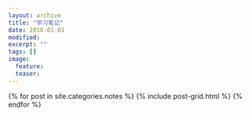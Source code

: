 ```yaml
---
layout: archive
title: "学习笔记"
date: 2018-01-01
modified:
excerpt: ""
tags: []
image:
  feature:
  teaser:
---
```


<div class="tiles">
{% for post in site.categories.notes %}
  {% include post-grid.html %}
{% endfor %}
</div><!-- /.tiles 把所有categories 有 notes 的列出来-->
